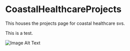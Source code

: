 # CoastalHealthcareProjects

This houses the projects page for coastal healthcare svs.

This is a test.

![Image Alt Text](https://drive.google.com/drive/u/0/folders/1YOV8nvOk9otZzS1IQ6qNVR5DW5wNc18v)


